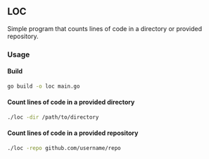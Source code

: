 ## LOC
Simple program that counts lines of code in a directory or provided repository.

### Usage

#### Build
```bash
go build -o loc main.go
```

#### Count lines of code in a provided directory
```bash
./loc -dir /path/to/directory
```

#### Count lines of code in a provided repository
```bash
./loc -repo github.com/username/repo
```